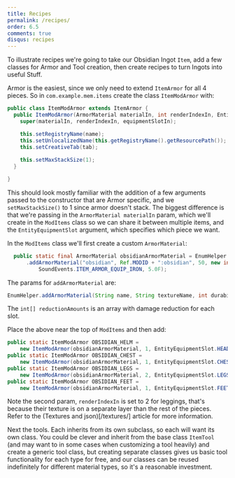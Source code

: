 ```yaml
---
title: Recipes
permalink: /recipes/
order: 6.5
comments: true
disqus: recipes
---
```


To illustrate recipes we're going to take our Obsidian Ingot `Item`, add a few classes for Armor and Tool creation, then create recipes to turn Ingots into useful Stuff.

Armor is the easiest, since we only need to extend `ItemArmor` for all 4 pieces. So in `com.example.mem.items` create the class `ItemModArmor` with:

```java
public class ItemModArmor extends ItemArmor {
  public ItemModArmor(ArmorMaterial materialIn, int renderIndexIn, EntityEquipmentSlot equipmentSlotIn, String name, CreativeTabs tab) {
    super(materialIn, renderIndexIn, equipmentSlotIn);

    this.setRegistryName(name);
    this.setUnlocalizedName(this.getRegistryName().getResourcePath());
    this.setCreativeTab(tab);
    
    this.setMaxStackSize(1);
  }

}
```

This should look mostly familiar with the addition of a few arguments passed to the constructor that are Armor specific, and we `setMaxStackSize()` to 1 since armor doesn't stack. The biggest difference is that we're passing in the `ArmorMaterial materialIn` param, which we'll create in the `ModItems` class so we can share it between multiple items, and the `EntityEquipmentSlot` argument, which specifies which piece we want.

In the `ModItems` class we'll first create a custom `ArmorMaterial`:

```java
  public static final ArmorMaterial obsidianArmorMaterial = EnumHelper
      .addArmorMaterial("obsidian", Ref.MODID + ":obsidian", 50, new int[] { 10, 10, 10, 10 }, 50, 
          SoundEvents.ITEM_ARMOR_EQUIP_IRON, 5.0F);
```

The params for `addArmorMaterial` are:

```java
EnumHelper.addArmorMaterial(String name, String textureName, int durability, int[] reductionAmounts, int enchantability, SoundEvent soundOnEquip, float toughness)
```

The `int[] reductionAmounts` is an array with damage reduction for each slot.

Place the above near the top of `ModItems` and then add:

```java
public static ItemModArmor OBSIDIAN_HELM = 
    new ItemModArmor(obsidianArmorMaterial, 1, EntityEquipmentSlot.HEAD, "obsidian_helm", Ref.tabExample);
public static ItemModArmor OBSIDIAN_CHEST = 
    new ItemModArmor(obsidianArmorMaterial, 1, EntityEquipmentSlot.CHEST, "obsidian_chest", Ref.tabExample);
public static ItemModArmor OBSIDIAN_LEGS = 
    new ItemModArmor(obsidianArmorMaterial, 2, EntityEquipmentSlot.LEGS, "obsidian_legs", Ref.tabExample);
public static ItemModArmor OBSIDIAN_FEET = 
    new ItemModArmor(obsidianArmorMaterial, 1, EntityEquipmentSlot.FEET, "obsidian_feet", Ref.tabExample);
```

Note the second param, `renderIndexIn` is set to 2 for leggings, that's because their texture is on a separate layer than the rest of the pieces. Refer to the (Textures and json)[/textures/] article for more information.

Next the tools. Each inherits from its own subclass, so each will want its own class. You could be clever and inherit from the base class `ItemTool` (and may want to in some cases when customizing a tool heavily) and create a generic tool class, but creating separate classes gives us basic tool functionality for each type for free, and our classes can be reused indefinitely for different material types, so it's a reasonable investment.

